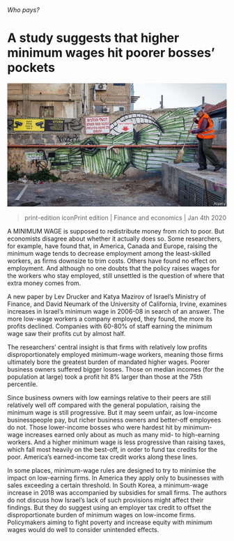 ###### Who pays?

# A study suggests that higher minimum wages hit poorer bosses’ pockets 

![image](images/20200104_FNP502.jpg) 

> print-edition iconPrint edition | Finance and economics | Jan 4th 2020 

A MINIMUM WAGE is supposed to redistribute money from rich to poor. But economists disagree about whether it actually does so. Some researchers, for example, have found that, in America, Canada and Europe, raising the minimum wage tends to decrease employment among the least-skilled workers, as firms downsize to trim costs. Others have found no effect on employment. And although no one doubts that the policy raises wages for the workers who stay employed, still unsettled is the question of where that extra money comes from.  

A new paper by Lev Drucker and Katya Mazirov of Israel’s Ministry of Finance, and David Neumark of the University of California, Irvine, examines increases in Israel’s minimum wage in 2006-08 in search of an answer. The more low-wage workers a company employed, they found, the more its profits declined. Companies with 60-80% of staff earning the minimum wage saw their profits cut by almost half. 

The researchers’ central insight is that firms with relatively low profits disproportionately employed minimum-wage workers, meaning those firms ultimately bore the greatest burden of mandated higher wages. Poorer business owners suffered bigger losses. Those on median incomes (for the population at large) took a profit hit 8% larger than those at the 75th percentile. 

Since business owners with low earnings relative to their peers are still relatively well off compared with the general population, raising the minimum wage is still progressive. But it may seem unfair, as low-income businesspeople pay, but richer business owners and better-off employees do not. Those lower-income bosses who were hardest hit by minimum-wage increases earned only about as much as many mid- to high-earning workers. And a higher minimum wage is less progressive than raising taxes, which fall most heavily on the best-off, in order to fund tax credits for the poor. America’s earned-income tax credit works along these lines. 

In some places, minimum-wage rules are designed to try to minimise the impact on low-earning firms. In America they apply only to businesses with sales exceeding a certain threshold. In South Korea, a minimum-wage increase in 2018 was accompanied by subsidies for small firms. The authors do not discuss how Israel’s lack of such provisions might affect their findings. But they do suggest using an employer tax credit to offset the disproportionate burden of minimum wages on low-income firms. Policymakers aiming to fight poverty and increase equity with minimum wages would do well to consider unintended effects. 

